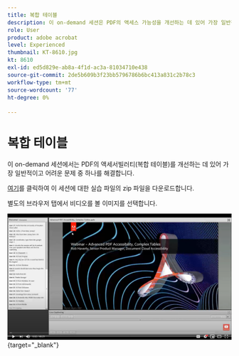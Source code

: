 ```yaml
---
title: 복합 테이블
description: 이 on-demand 세션은 PDF의 액세스 가능성을 개선하는 데 있어 가장 일반적이고 어려운 문제 중 하나(복잡한 테이블)를 해결합니다.
role: User
product: adobe acrobat
level: Experienced
thumbnail: KT-8610.jpg
kt: 8610
exl-id: ed5d829e-ab8a-4f1d-ac3a-81034710e438
source-git-commit: 2de5b609b3f23bb5796786b6bc413a831c2b78c3
workflow-type: tm+mt
source-wordcount: '77'
ht-degree: 0%

---
```


# 복합 테이블

이 on-demand 세션에서는 PDF의 액세서빌러티(복합 테이블)를 개선하는 데 있어 가장 일반적이고 어려운 문제 중 하나를 해결합니다.

[여기](../assets/accessibilitysession3.zip)를 클릭하여 이 세션에 대한 실습 파일의 zip 파일을 다운로드합니다.

별도의 브라우저 탭에서 비디오를 볼 이미지를 선택합니다.

[![세션 3 비디오](../assets/Accessibilitysession3_YT.png)](https://youtu.be/kcM_jyHGd6Y){target=&quot;_blank&quot;}
